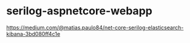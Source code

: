 # serilog-aspnetcore-webapp
https://medium.com/@matias.paulo84/net-core-serilog-elasticsearch-kibana-3bd080ff4c1e
